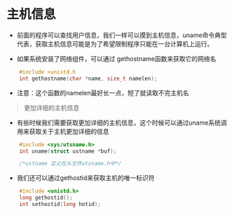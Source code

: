 # 主机信息

* 前面的程序可以查找用户信息，我们一样可以摸到主机信息，uname命令典型代表，获取主机信息可能是为了希望限制程序只能在一台计算机上运行。

* 如果系统安装了网络组件，可以通过 gethostname函数来获取它的网络名

```c
    #include <unistd.h
    int gethostname(char *name, size_t namelen);
```

* 注意：这个函数的namelen最好长一点，短了就读取不完主机名

> 更加详细的主机信息

* 有些时候我们需要获取更加详细的主机信息，这个时候可以通过uname系统调用来获取关于主机更加详细的信息

```c
    #include <sys/utsname.h>
    int uname(struct ustname *buf);

    /*ustname 定义在头文件utsname.h中*/
```

* 我们还可以通过gethostid来获取主机的唯一标识符

```c
    #include <unistd.h>
    long gethostid();
    int sethostid(long hotid);
```
